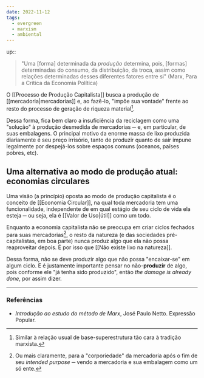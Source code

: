 ```yaml
---
date: 2022-11-12
tags:
  - evergreen
  - marxism
  - ambiental
---
```

up:: 

> "Uma [forma] determinada da *produção* determina, pois, [formas] determinadas do consumo, da distribuição, da troca, assim como relações determinadas desses diferentes fatores entre si" (Marx, Para a Crítica da Economia Política)

O [[Processo de Produção Capitalista]] busca a produção de [[mercadoria|mercadorias]] e, ao fazê-lo, "impõe sua vontade" frente ao resto do processo de geração de riqueza material[^1]. 

Dessa forma, fica bem claro a insuficiência da reciclagem como uma "solução" à produção desmedida de mercadorias ─ e, em particular, de suas embalagens. O principal motivo da enorme massa de lixo produzida diariamente é seu preço irrisório, tanto de produzir quanto de sair impune legalmente por despejá-los sobre espaços comuns (oceanos, países pobres, etc).

## Uma alternativa ao modo de produção atual: economias circulares
Uma visão (a princípio) oposta ao modo de produção capitalista é o conceito de [[Economia Circular]], na qual toda mercadoria tem uma funcionalidade, independente de em qual estágio de seu ciclo de vida ela esteja ─ ou seja, ela é [[Valor de Uso|útil]] como um todo. 

Enquanto a economia capitalista não se preocupa em criar ciclos fechados para suas mercadorias[^2], o resto da natureza (e das sociedades pré-capitalistas, em boa parte) nunca produz algo que ela não possa reaproveitar depois. É por isso que [[Não existe lixo na natureza]].

Dessa forma, não se deve produzir algo que não possa "encaixar-se" em algum ciclo. E é justamente importante pensar no não-**produzir** de algo, pois conforme ele "já tenha sido produzido", então *the damage is already done*, por assim dizer.

---
### Referências
- *Introdução ao estudo do método de Marx*, José Paulo Netto. Expressão Popular.

[^1]: Similar à relação usual de base-superestrutura tão cara à tradição marxista.
[^2]: Ou mais claramente, para a "corporiedade" da mercadoria após o fim de seu *intended purpose* ─ vendo a mercadoria e sua embalagem como um só ente.